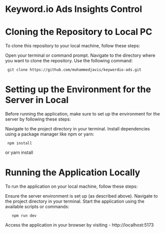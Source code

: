 
# Keyword.io Ads Insights Control

# Cloning the Repository to Local PC

  
  To clone this repository to your local machine, follow these steps:

  Open your terminal or command prompt.
  Navigate to the directory where you want to clone the repository.
  Use the following command:


     git clone https://github.com/muhammedjavis/keywordio-ads.git

# Setting up the Environment for the Server in Local
  
  Before running the application, make sure to set up the environment for the server by following these steps:

  Navigate to the project directory in your terminal.
  Install dependencies using a package manager like npm or yarn:

     npm install
  or
     yarn install

# Running the Application Locally

  To run the application on your local machine, follow these steps:

  Ensure the server environment is set up (as described above).
  Navigate to the project directory in your terminal.
  Start the application using the available scripts or commands:

       npm run dev

  Access the application in your browser by visiting    -    http://localhost:5173
